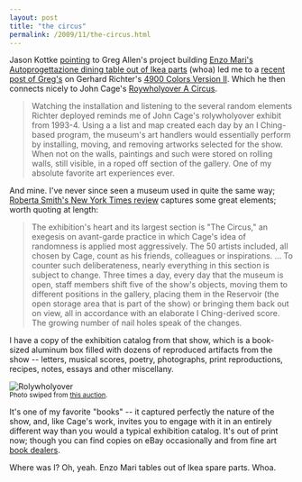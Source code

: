 ```yaml
---
layout: post
title: "the circus"
permalink: /2009/11/the-circus.html
---
```


<p>Jason Kottke <a href="http://kottke.org/09/11/design-actually-within-reach">pointing</a> to Greg Allen's project building <a href="http://greg.org/archive/2009/11/24/enzo_mari_x_ikea_mashup_ch_last.html">Enzo Mari's Autoprogettazione dining table out of Ikea parts</a> (whoa) led me to a <a href="http://greg.org/archive/2009/11/29/what_i_looked_at_today_-_gerhard_richter.html">recent post of Greg's</a> on Gerhard Richter's <a href="http://www.youtube.com/watch?v=RaENkbJkpVw">4900 Colors Version II</a>. Which he then connects nicely to John Cage's <a href="http://www.moca.org/library/archive/exhibition/detail/2830">Roywholyover A Circus</a>.</p>

<blockquote>
  <p>Watching the installation and listening to the several random elements Richter deployed reminds me of John Cage's rolywholyover exhibit from 1993-4. Using a a list and map created each day by an I Ching-based program, the museum's art handlers would essentially perform by installing, moving, and removing artworks selected for the show. When not on the walls, paintings and such were stored on rolling walls, still visible, in a roped off section of the gallery. One of my absolute favorite art experiences ever.</p>
</blockquote>

<p>And mine.  I've never since seen a museum used in quite the same way; <a href="http://www.nytimes.com/1994/05/06/arts/review-art-aspects-of-john-cage-for-the-eye.html?pagewanted=all">Roberta Smith's New York Times review</a> captures some great elements; worth quoting at length:</p>

<blockquote>
  <p>The exhibition's heart and its largest section is "The Circus," an exegesis on avant-garde practice in which Cage's idea of randomness is applied most aggressively. The 50 artists included, all chosen by Cage, count as his friends, colleagues or inspirations. ... To counter such deliberateness, nearly everything in this section is subject to change. Three times a day, every day that the museum is open, staff members shift five of the show's objects, moving them to different positions in the gallery, placing them in the Reservoir (the open storage area that is part of the show) or bringing them back out on view, all in accordance with an elaborate I Ching-derived score. The growing number of nail holes speak of the changes.</p>
</blockquote>

<p>I have a copy of the exhibition catalog from that show, which is a book-sized aluminum box filled with dozens of reproduced artifacts from the show -- letters, musical scores, poetry, photographs, print reproductions, recipes, notes, essays and other miscellany.</p>

<p><img class="asset  asset-image at-xid-6a00d8341c4f5f53ef0120a6f414ba970b" alt="Rolywholyover" src="https://sippey.typepad.com/.a/6a00d8341c4f5f53ef0120a6f414ba970b-500wi"  /><br />
<small>Photo swiped from <a href="http://bit.ly/5nitiW">this auction</a>.</small></p>

<p>It's one of my favorite "books" -- it captured perfectly the nature of the show, and, like Cage's work, invites you to engage with it in an entirely different way than you would a typical exhibition catalog. It's out of print now; though you can find copies on eBay occasionally and from fine art <a href="http://www.arcanabooks.com/">book dealers</a>.</p>

<p>Where was I?  Oh, yeah. Enzo Mari tables out of Ikea spare parts. Whoa.</p>



